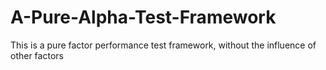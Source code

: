 # A-Pure-Alpha-Test-Framework
This is a pure factor performance test framework, without the influence of other factors
